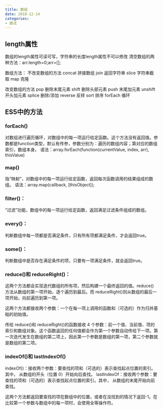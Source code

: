```yaml
---
title: 数组
date: 2018-12-14
categories: 
- 面试
---
```

## length属性
数组的length属性可读可写，字符串的长度length属性不可以修改
清空数组的两种方法：arr.length=0;arr=[];

数组方法：
不改变数组的方法
concat 拼接数组
join 返回字符串
slice 字符串截取
map 克隆

改变数组的方法
pop 删除末尾元素
shift 删除头部元素
push 末尾加元素
unshift 开头加元素
splice 删除/添加
reverse 反转
sort 排序
forEach 循环

## ES5中的方法
### forEach()
对数组进行遍历循环，对数组中的每一项运行给定函数。这个方法没有返回值。参数都是function类型，默认有传参，参数分别为：遍历的数组内容；第对应的数组索引，数组本身。
语法：array.forEach(function(currentValue, index, arr), thisValue)

### map()
指“映射”，对数组中的每一项运行给定函数，返回每次函数调用的结果组成的数组。
语法：array.map(callback, [thisObject]);

### filter()：
“过滤”功能，数组中的每一项运行给定函数，返回满足过滤条件组成的数组。

### every()：
判断数组中每一项都是否满足条件，只有所有项都满足条件，才会返回true。

### some()：
判断数组中是否存在满足条件的项，只要有一项满足条件，就会返回true。

### reduce()和 reduceRight()：
这两个方法都会实现迭代数组的所有项，然后构建一个最终返回的值。reduce()方法从数组的第一项开始，逐个遍历到最后。而 reduceRight()则从数组的最后一项开始，向前遍历到第一项。

这两个方法都接收两个参数：一个在每一项上调用的函数和（可选的）作为归并基础的初始值。

传给 reduce()和 reduceRight()的函数接收 4 个参数：前一个值、当前值、项的索引和数组对象。这个函数返回的任何值都会作为第一个参数自动传给下一项。第一次迭代发生在数组的第二项上，因此第一个参数是数组的第一项，第二个参数就是数组的第二项。

### indexOf()和 lastIndexOf()
indexOf()：接收两个参数：要查找的项和（可选的）表示查找起点位置的索引。其中， 从数组的开头（位置 0）开始向后查找。
lastIndexOf：接收两个参数：要查找的项和（可选的）表示查找起点位置的索引。其中， 从数组的末尾开始向前查找。

这两个方法都返回要查找的项在数组中的位置，或者在没找到的情况下返回-1。在比较第一个参数与数组中的每一项时，会使用全等操作符。
